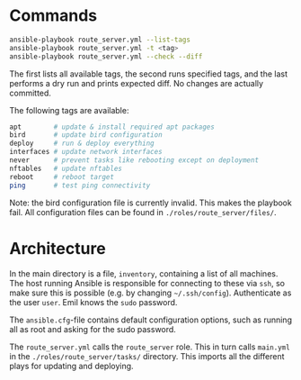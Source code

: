 # Commands

```bash
ansible-playbook route_server.yml --list-tags
ansible-playbook route_server.yml -t <tag> 
ansible-playbook route_server.yml --check --diff
```

The first lists all available tags, the second runs specified tags, and the last
performs a dry run and prints expected diff. No changes are actually committed.

The following tags are available:

```bash
apt        # update & install required apt packages
bird       # update bird configuration
deploy     # run & deploy everything
interfaces # update network interfaces
never      # prevent tasks like rebooting except on deployment
nftables   # update nftables
reboot     # reboot target
ping       # test ping connectivity
```

Note: the bird configuration file is currently invalid. This makes the playbook
fail. All configuration files can be found in `./roles/route_server/files/`. 

# Architecture

In the main directory is a file, `inventory`, containing a list of all machines.
The host running Ansible is responsible for connecting to these via `ssh`, so
make sure this is possible (e.g. by changing `~/.ssh/config`). Authenticate as
the user `user`. Emil knows the `sudo` password.

The `ansible.cfg`-file contains default configuration options, such as running
all as root and asking for the sudo password.

The `route_server.yml` calls the `route_server` role. This in turn calls
`main.yml` in the `./roles/route_server/tasks/` directory. This imports all the
different plays for updating and deploying.
